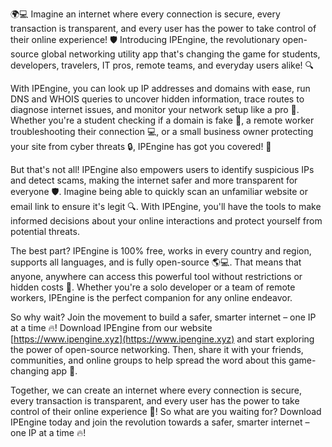 🌍💻 Imagine an internet where every connection is secure, every transaction is transparent, and every user has the power to take control of their online experience! 🛡️ Introducing IPEngine, the revolutionary open-source global networking utility app that's changing the game for students, developers, travelers, IT pros, remote teams, and everyday users alike! 🔍

With IPEngine, you can look up IP addresses and domains with ease, run DNS and WHOIS queries to uncover hidden information, trace routes to diagnose internet issues, and monitor your network setup like a pro 📡. Whether you're a student checking if a domain is fake 👀, a remote worker troubleshooting their connection 💻, or a small business owner protecting your site from cyber threats 🔒, IPEngine has got you covered! 🚀

But that's not all! IPEngine also empowers users to identify suspicious IPs and detect scams, making the internet safer and more transparent for everyone 🛡️. Imagine being able to quickly scan an unfamiliar website or email link to ensure it's legit 🔍. With IPEngine, you'll have the tools to make informed decisions about your online interactions and protect yourself from potential threats.

The best part? IPEngine is 100% free, works in every country and region, supports all languages, and is fully open-source 🌎💻. That means that anyone, anywhere can access this powerful tool without restrictions or hidden costs 💸. Whether you're a solo developer or a team of remote workers, IPEngine is the perfect companion for any online endeavor.

So why wait? Join the movement to build a safer, smarter internet – one IP at a time 🔥! Download IPEngine from our website [https://www.ipengine.xyz](https://www.ipengine.xyz) and start exploring the power of open-source networking. Then, share it with your friends, communities, and online groups to help spread the word about this game-changing app 📢.

Together, we can create an internet where every connection is secure, every transaction is transparent, and every user has the power to take control of their online experience 💪! So what are you waiting for? Download IPEngine today and join the revolution towards a safer, smarter internet – one IP at a time 🔥!